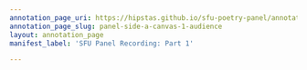 ```yaml
---
annotation_page_uri: https://hipstas.github.io/sfu-poetry-panel/annotations/panel-side-a-canvas-1-audience.json
annotation_page_slug: panel-side-a-canvas-1-audience
layout: annotation_page
manifest_label: 'SFU Panel Recording: Part 1'

---
```

